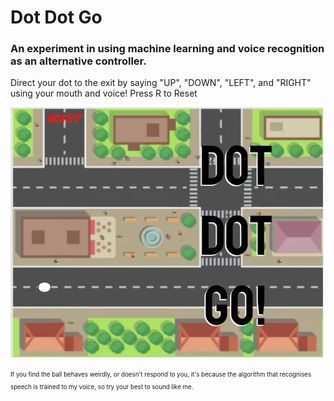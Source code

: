 # Dot Dot Go

### An experiment in using machine learning and voice recognition as an alternative controller. 

Direct your dot to the exit by saying "UP", "DOWN", "LEFT", and "RIGHT" using your mouth and voice!
Press R to Reset

![Dot Dot Go](DDG.png)

<sup><sub>If you find the ball behaves weirdly, or doesn't respond to you, it's because the algorithm that recognises speech is trained to my voice, so try your best to sound like me.</sub></sup>